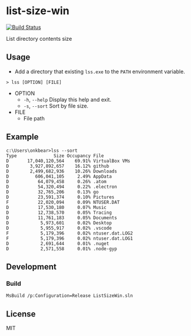 # list-size-win

[![Build Status](https://travis-ci.org/onkbear/list-size-win.svg?branch=master)](https://travis-ci.org/onkbear/list-size-win)

List directory contents size

## Usage

* Add a directory that existing `lss.exe` to the `PATH` environment variable.

```
> lss [OPTION] [FILE]
```

* OPTION
  * `-h`, `--help` Display this help and exit.
  * `-s`, `--sort` Sort by file size.
* FILE
  * File path

## Example

```
c:\Users\onkbear>lss --sort
Type              Size Occupancy File
D       17,040,120,564    69.91% VirtualBox VMs
D        3,927,892,657    16.12% github
D        2,499,682,936    10.26% Downloads
D          606,041,105     2.49% AppData
D           64,079,458     0.26% .atom
D           54,320,494     0.22% .electron
D           32,765,206     0.13% go
D           23,591,374     0.10% Pictures
F           22,020,094     0.09% NTUSER.DAT
D           17,530,180     0.07% Music
D           12,738,570     0.05% Tracing
D           11,761,183     0.05% Documents
D            5,973,601     0.02% Desktop
D            5,955,917     0.02% .vscode
F            5,179,396     0.02% ntuser.dat.LOG2
F            5,179,396     0.02% ntuser.dat.LOG1
D            2,691,644     0.01% .nuget
D            2,571,558     0.01% .node-gyp
```

## Development

### Build

```
MsBuild /p:Configuration=Release ListSizeWin.sln
```

## License

MIT

